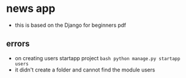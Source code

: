 # news app
- this is based on the Django for beginners pdf

## errors
- on creating users startapp project
``bash
    python manage.py startapp users
``
- it didn't create a folder and cannot find the module users
